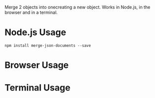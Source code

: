 Merge 2 objects into onecreating a new object.
Works in Node.js, in the browser and in a terminal.

# Node.js Usage

```
npm install merge-json-documents --save
```

# Browser Usage

# Terminal Usage